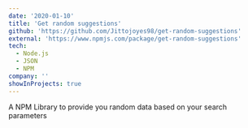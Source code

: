 ```yaml
---
date: '2020-01-10'
title: 'Get random suggestions'
github: 'https://github.com/Jittojoyes98/get-random-suggestions'
external: 'https://www.npmjs.com/package/get-random-suggestions'
tech:
  - Node.js
  - JSON
  - NPM
company: ''
showInProjects: true
---
```


A NPM Library to provide you random data based on your search parameters
